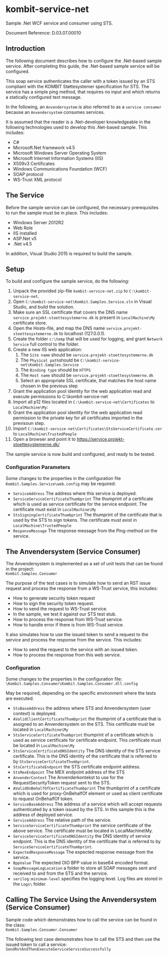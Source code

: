 # kombit-service-net
Sample .Net WCF service and consumer using STS.

Document Reference: D.03.07.00010

## <a name=“introduction”></a>Introduction
The following document describes how to configure the .Net-based sample service. After completing this guide, the .Net-based sample service will be configured.

This soap service authenticates the caller with a token issued by an STS compliant with the KOMBIT Støttesystemer specification for STS. The service has a simple ping method, that requires no input and which returns a statically configured text message.

In the following, an `Anvendersystem` is also referred to as a `service consumer` because an `Anvendersystem` consumes services.

It is assumed that the reader is a .Net-developer knowledgeable in the following technologies used to develop this .Net-based sample. This includes:

* C#
* Microsoft.Net framework v4.5
* Microsoft Windows Server Operating System
* Microsoft Internet Information Systems (IIS)
* X509v3 Certificates
* Windows Communications Foundation (WCF)
* SOAP protocol
* WS-Trust XML protocol

## <a name=“service”></a>The Service
Before the sample service can be configured, the necessary prerequisites to run the sample must be in place. This includes:

* Windows Server 2012R2
* Web Role
* IIS installed
* ASP.Net v5
* .Net v4.5

In addition, Visual Studio 2015 is required to build the sample.

## <a name=“setup”></a>Setup
To build and configure the sample service, do the following:

1. Unpack the provided zip-file `kombit-service-net.zip` to `C:\kombit-service-net`.
2. Open `C:\kombit-service-net\Kombit.Samples.Service.sln` in Visual Studio, and build the solution.
3. Make sure an SSL certificate that covers the DNS name `service.projekt-stoettesystemerne.dk` is present in `LocalMachine\My` certificate store.
4. Open the Hosts-file, and map the DNS name `service.projekt-stoettesystemerne.dk` to localhost (127.0.0.1).
5. Create the folder `c:\temp` that will be used for logging, and grant `Network Service` full control to the folder.
6. Create a new IIS web application:
	1. The `Site name` should be `service.projekt-stoettesystemerne.dk`
	2. The `Physical path`should be `C:\kombit-service-net\Kombit.Samples.Service`
	3. The `Binding type` should be `HTTPS`
	4. The `Host name` should be `service.projekt-stoettesystemerne.dk`
	5. Select an appropriate SSL certificate, that matches the host name chosen in the previous step
6. Grant the application pool identity for the web application read and execute permissions to C:\kombit-service-net
7. Import all p12 files located in `C:\kombit-service-net\Certificates` to `LocalMachine\My`:
8. Grant the application pool identity for the web application read permission to the private key for all certificates imported in the previsoun step.
9. Import `C:\kombit-service-net\Certificates\StsServiceCertificate.cer` to `LocalMachine\TrustedPeople`
10. Open a browser and point it to https://service.projekt-stoettesystemerne.dk/

The sample service is now build and configured, and ready to be tested.

### <a name=“configurationparameters”></a>Configuration Parameters
Some changes to the properties in the configuration file `Kombit.Samples.Service\web.config` may be required:

* `ServiceAddress` The address where this service is deployed. 
* `ServiceServiceCertificateThumbprint` The thumprint of a certificate which is used as service certificate for the service endpoint. The certificate must exist in `LocalMachine\My`
* `StsSigningCertificateThumbprint` The thumprint of the certificate that is used by the STS to sign tokens. The certificate must exist in `LocalMachine\TrustedPeople`
* `ResponseMessage` The response message from the Ping-method on the service.

## <a name=“anvendersystem”></a>The Anvendersystem (Service Consumer)
The Anvendersystem is implemented as a set of unit tests that can be found in the project:<br/>
`Kombit.Samples.Consumer`

The purpose of the test cases is to simulate how to send an RST issue request and process the response from a WS-Trust service, this includes:

* How to generate security token request 
* How to sign the security token request.
* How to send the request to WS-Trust service.
* In the sample, we test it against our STS test stub.
* How to process the response from WS-Trust service.
* How to handle error if there is from WS-Trust service.

It also simulates how to use the issued token to send a request to the service and process the response from the service. This includes:

* How to send the request to the service with an issued token.
* How to process the response from this web service.

### <a name=“consumerconfiguration”></a>Configuration
Some changes to the properties in the configuration file:<br/>
`\Kombit.Samples.Consumer\Kombit.Samples.Consumer.dll.config`

May be required, depending on the specific environment where the tests are executed.

* `StsBaseAddress` the address where STS and Anvendersystem (user context) is deployed.
* `AValidClientCertificateThumbprint` the thumprint of a certificate that is assigned to an Anvendersystem on  the STS. This certificate must be located in `LocalMachine\My`
* `StsServiceCertificateThumbprint` thumprint of a certificate which is used as service certificate for certificate endpoint. This certificate must be located in `LocalMachine\My`
* `StsServiceCertificateDNSIdentity` The DNS identity of the STS service certificate. This is the DNS identity of the certificate that is referred to by `StsServiceCertificateThumbprint`.
* `StsCertificateEndpoint` the STS certificate endpoint address.
* `StsMexEndpoint` The MEX endpoint address of the STS
* `AnvenderContext` The Anvenderkontekst to use for the RequestSecurityToken request sent to the STS.
* `AValidOnBehalfOfCertificateThumbprint` The thumbprint of a certificate which is used for proxy-OnBehalfOf element or used as client certificate to request OnBehalfOf token.
* `ServiceBaseAddress` The address of a service which will accept requests authenticated by a token issued by the STS. In this sample this is the address of deployed service.
* `ServiceAddress` The relative path of the service.
* `ServiceServiceCertificateThumbprint` the service certificate of the above service. The certificate must be  located in LocalMachine\My.
* `ServiceServiceCertificateDNSIdentity` the DNS identity of service endpoint. This is the DNS identity of the certificate that is referred to by `ServiceServiceCertificateThumbprint`.
* `ExpectedResponseMessage` The expected response message from the service.
* `BppValue` The expected OIO BPP value in base64 encoded format.
* `SoapMessageLogLocation` a folder to store all SOAP messages sent and received to and from the STS and the service.
* `serilog:minimum-level` specifies the logging level. Log files are stored in the `Logs\` folder.
 
## Calling The Service Using the Anvendersystem (Service Consumer)

Sample code which demonstrates how to call the service can be found in the class:<br/>
`Kombit.Samples.Consumer.Consumer`

The following test case demonstrates how to call the STS and then use the issued token to call a service:<br/>
`SendRstAndThenExecuteServiceServiceSuccessfully`

